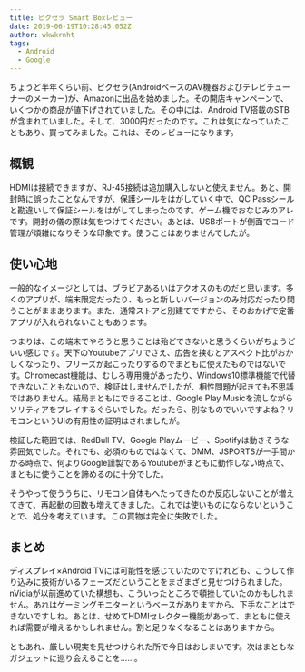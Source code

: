 ```yaml
---
title: ピクセラ Smart Boxレビュー
date: 2019-06-19T10:28:45.052Z
author: wkwkrnht
tags:
  - Android
  - Google
---
```

ちょうど半年くらい前、ピクセラ(AndroidベースのAV機器およびテレビチューナーのメーカー)が、Amazonに出品を始めました。その開店キャンペーンで、いくつかの商品が値下げされていました。その中には、Android TV搭載のSTBが含まれていました。そして、3000円だったのです。これは気になっていたこともあり、買ってみました。これは、そのレビューになります。

## 概観

HDMIは接続できますが、RJ-45接続は追加購入しないと使えません。あと、開封時に誤ったことなんですが、保護シールをはがしていく中で、QC Passシールと勘違いして保証シールをはがしてしまったのです。ゲーム機でおなじみのアレです。開封の儀の際は気をつけてください。あとは、USBポートが側面でコード管理が煩雑になりそうな印象です。使うことはありませんでしたが。

## 使い心地

一般的なイメージとしては、ブラビアあるいはアクオスのものだと思います。多くのアプリが、端末限定だったり、もっと新しいバージョンのみ対応だったり問うことがままあります。また、通常ストアと別建てですから、そのおかげで定番アプリが入れられないこともあります。

つまりは、この端末でやろうと思うことは殆どできないと思うくらいがちょうどいい感じです。天下のYoutubeアプリでさえ、広告を挟むとアスペクト比がおかしくなったり、フリーズが起こったりするのでまともに使えたものではないです。Chromecast機能は、むしろ専用機があったり、Windows10標準機能で代替できないこともないので、検証はしませんでしたが、相性問題が起きても不思議ではありません。結局まともにできることは、Google Play Musicを流しながらソリティアをプレイするぐらいでした。だったら、別なものでいいですよね？リモコンというUIの有用性の証明はされましたが。

検証した範囲では、RedBull TV、Google Playムービー、Spotifyは動きそうな雰囲気でした。それでも、必須のものではなくて、DMM、JSPORTSが一手間かかる時点で、何よりGoogle謹製であるYoutubeがまともに動作しない時点で、まともに使うことを諦めるのに十分でした。

そうやって使ううちに、リモコン自体もへたってきたのか反応しないことが増えてきて、再起動の回数も増えてきました。これでは使いものにならないということで、処分を考えています。この買物は完全に失敗でした。

## まとめ

ディスプレイ×Android TVには可能性を感じていたのですけれども、こうして作り込みに技術がいるフェーズだということをまざまざと見せつけられました。nVidiaが以前進めていた構想も、こういったところで頓挫していたのかもしれません。あれはゲーミングモニターというベースがありますから、下手なことはできないですしね。あとは、せめてHDMIセレクター機能があって、まともに使えれば需要が増えるかもしれません。割と足りなくなることはありますから。

ともあれ、厳しい現実を見せつけられた所で今日はおしまいです。次はまともなガジェットに巡り会えることを……。
